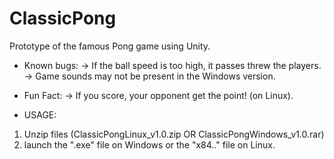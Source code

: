 # ClassicPong
Prototype of the famous Pong game using Unity.

- Known bugs:
-> If the ball speed is too high, it passes threw the players.
-> Game sounds may not be present in the Windows version.

- Fun Fact:
-> If you score, your opponent get the point! (on Linux).

- USAGE:
1. Unzip files (ClassicPongLinux_v1.0.zip OR ClassicPongWindows_v1.0.rar)
2. launch the ".exe" file on Windows or the "x84.." file on Linux.
